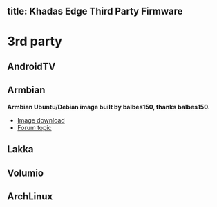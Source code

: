 title: Khadas Edge Third Party Firmware
---

# 3rd party
## AndroidTV

## Armbian
**Armbian Ubuntu/Debian image built by balbes150, thanks balbes150.**
* [Image download](https://yadi.sk/d/ie_dx5x_w2xUIQ/LINUX/ARMBIAN)
* [Forum topic](https://forum.Khadas.com/t/armbian-for-Khadas-edge-rk3399/3168)

## Lakka

## Volumio

## ArchLinux
